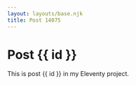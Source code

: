 ```yaml
---
layout: layouts/base.njk
title: Post 14075
---
```


# Post {{ id }}

This is post {{ id }} in my Eleventy project.
